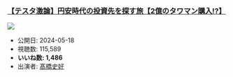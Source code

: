 ### [【テスタ激論】円安時代の投資先を探す旅【2億のタワマン購入!?】](https://www.youtube.com/watch?v=aHIO8gSzhQU)
[![](https://img.youtube.com/vi/aHIO8gSzhQU/sddefault.jpg)](https://www.youtube.com/watch?v=aHIO8gSzhQU)
-   公開日: 2024-05-18
-   視聴数: 115,589
-   **いいね数: 1,486**
-   出演者: [髙橋史好](/rehacq_fan/people/髙橋史好 "wikilink")
